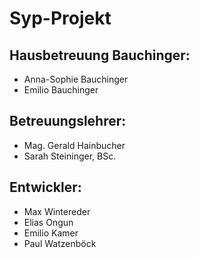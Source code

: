 # Syp-Projekt

## Hausbetreuung Bauchinger:

- Anna-Sophie Bauchinger
- Emilio Bauchinger

## Betreuungslehrer:

- Mag. Gerald Hainbucher
- Sarah Steininger, BSc.

## Entwickler:

- Max Wintereder
- Elias Ongun
- Emilio Kamer
- Paul Watzenböck
